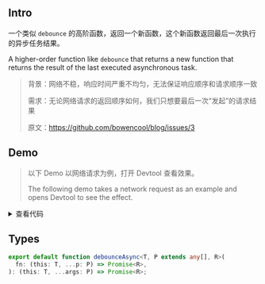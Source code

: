 ## Intro

一个类似 `debounce` 的高阶函数，返回一个新函数，这个新函数返回最后一次执行的异步任务结果。

A higher-order function like `debounce` that returns a new function that returns the result of the last executed asynchronous task.

> 背景：网络不稳，响应时间严重不均匀，无法保证响应顺序和请求顺序一致
>
> 需求：无论网络请求的返回顺序如何，我们只想要最后一次“发起”的请求结果
>
> 原文：https://github.com/bowencool/blog/issues/3

## Demo

> 以下 Demo 以网络请求为例，打开 Devtool 查看效果。
>
> The following demo takes a network request as an example and opens Devtool to see the effect.

<script setup>
import Demo from './demo.vue'
</script>

<Demo />
<details>
  <summary>查看代码</summary>

<<< src/debounceAsync/demo.vue{37,48}

</details>

## Types

```ts
export default function debounceAsync<T, P extends any[], R>(
  fn: (this: T, ...p: P) => Promise<R>,
): (this: T, ...args: P) => Promise<R>;
```
